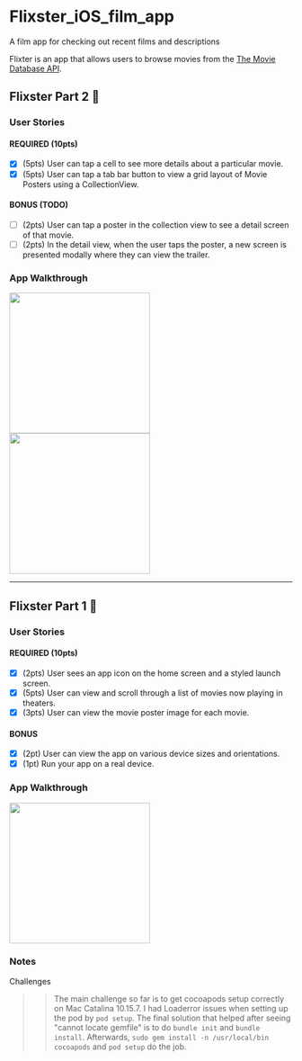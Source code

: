 # Flixster_iOS_film_app

A film app for checking out recent films and descriptions

Flixter is an app that allows users to browse movies from the [The Movie Database API](http://docs.themoviedb.apiary.io/#).


## Flixster Part 2 📝

### User Stories

#### REQUIRED (10pts)
- [x] (5pts) User can tap a cell to see more details about a particular movie.
- [x] (5pts) User can tap a tab bar button to view a grid layout of Movie Posters using a CollectionView.

#### BONUS (TODO)
- [ ] (2pts) User can tap a poster in the collection view to see a detail screen of that movie.
- [ ] (2pts) In the detail view, when the user taps the poster, a new screen is presented modally where they can view the trailer.

### App Walkthrough
<img src="http://g.recordit.co/aJ0NXwKWgu.gif" width=250><br>
<img src="http://g.recordit.co/I7jLyHgJvr.gif" width=250><br>

---

## Flixster Part 1 📝

### User Stories

#### REQUIRED (10pts)
- [x] (2pts) User sees an app icon on the home screen and a styled launch screen.
- [x] (5pts) User can view and scroll through a list of movies now playing in theaters.
- [x] (3pts) User can view the movie poster image for each movie. 

#### BONUS
- [x] (2pt) User can view the app on various device sizes and orientations.
- [x] (1pt) Run your app on a real device.

### App Walkthrough

<img src="http://g.recordit.co/BG2ILYWK9N.gif" width=250><br>

### Notes
Challenges
>> The main challenge so far is to get cocoapods setup correctly on Mac Catalina 10.15.7. I had Loaderror issues when setting up the pod by `pod setup`. The final solution that helped after seeing "cannot locate gemfile" is to do `bundle init` and `bundle install`. Afterwards, `sudo gem install -n /usr/local/bin cocoapods` and `pod setup` do the job.

